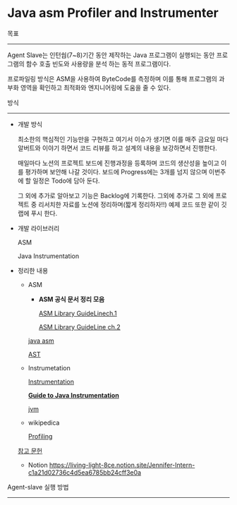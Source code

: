 

# Java asm Profiler and Instrumenter

목표

---

Agent Slave는 인턴쉅(7~8)기간 동안 제작하는 Java 프로그램이 실행되는 동안 프로그램의 함수 호출 빈도와 사용량을 분석 하는 동적 프로그램이다. 

프로파일링 방식은 ASM을 사용하여 ByteCode를 측정하며 이를 통해 프로그램의 과부화 영역을 확인하고 최적화와 엔지니어링에 도움을 줄 수 있다. 

방식

---

- 개발 방식
    
    최소한의 핵심적인 기능만을 구현하고 여기서 이슈가 생기면 이를 매주 금요일 마다 알버트와 이야기 하면서 코드 리뷰를 하고 설계의 내용을 보강하면서 진행한다. 

  매일마다 노션의 프로젝트 보드에 진행과정을 등록하며 코드의 생산성을 높이고 이를 평가하며 보안해 나갈 것이다. 보드에 Progress에는 3개를 넘지 않으며 이번주에 할 일정은 Todo에 담아 둔다. 
   
    그 외에 추가로 알아보고 기능은 Backlog에 기록한다. 그외에 추가로 그 외에 프로젝트 중 리서치한 자료를 노션에 정리하며(짧게 정리하자!!) 예제 코드 또한 같이 깃랩에 푸시 한다.      
    

- 개발 라이브러리
    
    ASM
    
    Java Instrumentation

    
- 정리한 내용
    
    - ASM
        - **ASM 공식 문서 정리 모음**
            
            [ASM Library GuideLinech.1 ](https://www.notion.so/ASM-Library-GuideLinech-1-f06545a4e7164fb2a8fd5931954eb402)
            
            [ASM Library GuideLine ch.2](https://www.notion.so/ASM-Library-GuideLine-ch-2-dc09a2b177b640bca2660197fdf3801b)

        [java asm](https://www.notion.so/java-asm-2699a6d241304a358f60fc316c3778bf)
        
        [AST](https://www.notion.so/AST-1c72603ff17c4dde8a97d8140255d16c)

    - Instrumetation
        
        [Instrumentation](https://www.notion.so/Instrumentation-bd109436aed04f9bbd20f73230032da8)
        
        [**Guide to Java Instrumentation**](https://www.notion.so/Guide-to-Java-Instrumentation-facd144d5c284f95b015dcdf98502902)
        
        [jvm](https://www.notion.so/jvm-025e6117c25a42e48181820f703e58ec)
        
    - wikipedica
        
        [Profiling](https://www.notion.so/Profiling-e5eb2f7a0197406195478dafd62b7860)

    [참고 문헌](https://www.notion.so/2ff3c550eb174c18a90de2aa042ffe32)
    
  - Notion
    https://living-light-8ce.notion.site/Jennifer-Intern-c1a21d02736c4d5ea6785bb24cff3e0a
  
Agent-slave 실행 방법

---